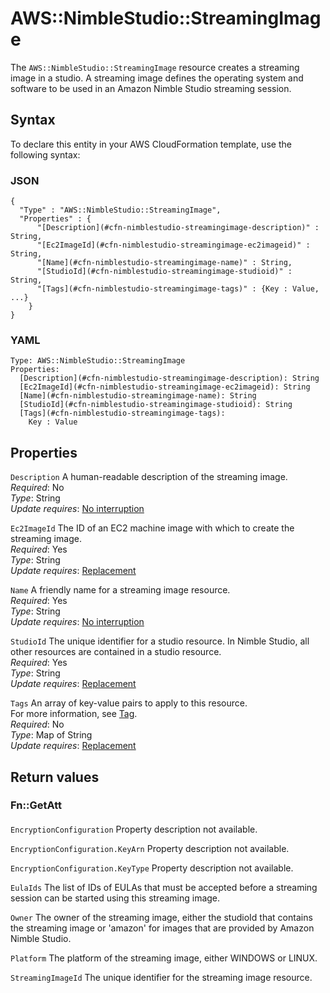 # AWS::NimbleStudio::StreamingImage<a name="aws-resource-nimblestudio-streamingimage"></a>

The `AWS::NimbleStudio::StreamingImage` resource creates a streaming image in a studio\. A streaming image defines the operating system and software to be used in an Amazon Nimble Studio streaming session\.

## Syntax<a name="aws-resource-nimblestudio-streamingimage-syntax"></a>

To declare this entity in your AWS CloudFormation template, use the following syntax:

### JSON<a name="aws-resource-nimblestudio-streamingimage-syntax.json"></a>

```
{
  "Type" : "AWS::NimbleStudio::StreamingImage",
  "Properties" : {
      "[Description](#cfn-nimblestudio-streamingimage-description)" : String,
      "[Ec2ImageId](#cfn-nimblestudio-streamingimage-ec2imageid)" : String,
      "[Name](#cfn-nimblestudio-streamingimage-name)" : String,
      "[StudioId](#cfn-nimblestudio-streamingimage-studioid)" : String,
      "[Tags](#cfn-nimblestudio-streamingimage-tags)" : {Key : Value, ...}
    }
}
```

### YAML<a name="aws-resource-nimblestudio-streamingimage-syntax.yaml"></a>

```
Type: AWS::NimbleStudio::StreamingImage
Properties:
  [Description](#cfn-nimblestudio-streamingimage-description): String
  [Ec2ImageId](#cfn-nimblestudio-streamingimage-ec2imageid): String
  [Name](#cfn-nimblestudio-streamingimage-name): String
  [StudioId](#cfn-nimblestudio-streamingimage-studioid): String
  [Tags](#cfn-nimblestudio-streamingimage-tags):
    Key : Value
```

## Properties<a name="aws-resource-nimblestudio-streamingimage-properties"></a>

`Description` <a name="cfn-nimblestudio-streamingimage-description"></a>
A human\-readable description of the streaming image\.  
_Required_: No  
_Type_: String  
_Update requires_: [No interruption](https://docs.aws.amazon.com/AWSCloudFormation/latest/UserGuide/using-cfn-updating-stacks-update-behaviors.html#update-no-interrupt)

`Ec2ImageId` <a name="cfn-nimblestudio-streamingimage-ec2imageid"></a>
The ID of an EC2 machine image with which to create the streaming image\.  
_Required_: Yes  
_Type_: String  
_Update requires_: [Replacement](https://docs.aws.amazon.com/AWSCloudFormation/latest/UserGuide/using-cfn-updating-stacks-update-behaviors.html#update-replacement)

`Name` <a name="cfn-nimblestudio-streamingimage-name"></a>
A friendly name for a streaming image resource\.  
_Required_: Yes  
_Type_: String  
_Update requires_: [No interruption](https://docs.aws.amazon.com/AWSCloudFormation/latest/UserGuide/using-cfn-updating-stacks-update-behaviors.html#update-no-interrupt)

`StudioId` <a name="cfn-nimblestudio-streamingimage-studioid"></a>
The unique identifier for a studio resource\. In Nimble Studio, all other resources are contained in a studio resource\.  
_Required_: Yes  
_Type_: String  
_Update requires_: [Replacement](https://docs.aws.amazon.com/AWSCloudFormation/latest/UserGuide/using-cfn-updating-stacks-update-behaviors.html#update-replacement)

`Tags` <a name="cfn-nimblestudio-streamingimage-tags"></a>
An array of key\-value pairs to apply to this resource\.  
For more information, see [Tag](https://docs.aws.amazon.com/AWSCloudFormation/latest/UserGuide/aws-properties-resource-tags.html)\.  
_Required_: No  
_Type_: Map of String  
_Update requires_: [Replacement](https://docs.aws.amazon.com/AWSCloudFormation/latest/UserGuide/using-cfn-updating-stacks-update-behaviors.html#update-replacement)

## Return values<a name="aws-resource-nimblestudio-streamingimage-return-values"></a>

### Fn::GetAtt<a name="aws-resource-nimblestudio-streamingimage-return-values-fn--getatt"></a>

#### <a name="aws-resource-nimblestudio-streamingimage-return-values-fn--getatt-fn--getatt"></a>

`EncryptionConfiguration` <a name="EncryptionConfiguration-fn::getatt"></a>
Property description not available\.

`EncryptionConfiguration.KeyArn` <a name="EncryptionConfiguration.KeyArn-fn::getatt"></a>
Property description not available\.

`EncryptionConfiguration.KeyType` <a name="EncryptionConfiguration.KeyType-fn::getatt"></a>
Property description not available\.

`EulaIds` <a name="EulaIds-fn::getatt"></a>
The list of IDs of EULAs that must be accepted before a streaming session can be started using this streaming image\.

`Owner` <a name="Owner-fn::getatt"></a>
The owner of the streaming image, either the studioId that contains the streaming image or 'amazon' for images that are provided by Amazon Nimble Studio\.

`Platform` <a name="Platform-fn::getatt"></a>
The platform of the streaming image, either WINDOWS or LINUX\.

`StreamingImageId` <a name="StreamingImageId-fn::getatt"></a>
The unique identifier for the streaming image resource\.
